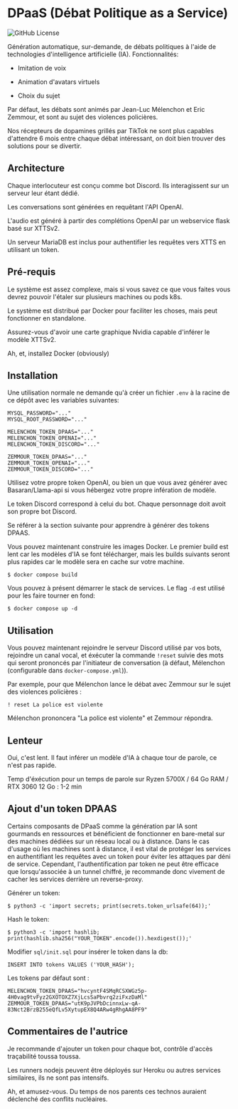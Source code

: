 # DPaaS (Débat Politique as a Service)

![GitHub License](https://img.shields.io/github/license/Chelsea486MHz/debat-politique-ia)

Génération automatique, sur-demande, de débats politiques à l'aide de technologies d'intelligence artificielle (IA). Fonctionnalités:

- Imitation de voix

- Animation d'avatars virtuels

- Choix du sujet

Par défaut, les débats sont animés par Jean-Luc Mélenchon et Eric Zemmour, et sont au sujet des violences policières.

Nos récepteurs de dopamines grillés par TikTok ne sont plus capables d'attendre 6 mois entre chaque débat intéressant, on doit bien trouver des solutions pour se divertir.

## Architecture

Chaque interlocuteur est conçu comme bot Discord. Ils interagissent sur un serveur leur étant dédié.

Les conversations sont générées en requêtant l'API OpenAI.

L'audio est généré à partir des complétions OpenAI par un webservice flask basé sur XTTSv2.

Un serveur MariaDB est inclus pour authentifier les requêtes vers XTTS en utilisant un token.

## Pré-requis

Le système est assez complexe, mais si vous savez ce que vous faites vous devrez pouvoir l'étaler sur plusieurs machines ou pods k8s.

Le système est distribué par Docker pour faciliter les choses, mais peut fonctionner en standalone.

Assurez-vous d'avoir une carte graphique Nvidia capable d'inférer le modèle XTTSv2.

Ah, et, installez Docker (obviously)

## Installation

Une utilisation normale ne demande qu'à créer un fichier `.env` à la racine de ce dépôt avec les variables suivantes:

```
MYSQL_PASSWORD="..."
MYSQL_ROOT_PASSWORD="..."

MELENCHON_TOKEN_DPAAS="..."
MELENCHON_TOKEN_OPENAI="..."
MELENCHON_TOKEN_DISCORD="..."

ZEMMOUR_TOKEN_DPAAS="..."
ZEMMOUR_TOKEN_OPENAI="..."
ZEMMOUR_TOKEN_DISCORD="..."
```

Utilisez votre propre token OpenAI, ou bien un que vous avez générer avec Basaran/Llama-api si vous hébergez votre propre infération de modèle.

Le token Discord correspond à celui du bot. Chaque personnage doit avoit son propre bot Discord.

Se référer à la section suivante pour apprendre à générer des tokens DPAAS.

Vous pouvez maintenant construire les images Docker. Le premier build est lent car les modèles d'IA se font télécharger, mais les builds suivants seront plus rapides car le modèle sera en cache sur votre machine.

`$ docker compose build`

Vous pouvez à présent démarrer le stack de services. Le flag `-d` est utilisé pour les faire tourner en fond:

`$ docker compose up -d`

## Utilisation

Vous pouvez maintenant rejoindre le serveur Discord utilisé par vos bots, rejoindre un canal vocal, et éxécuter la commande `!reset` suivie des mots qui seront prononcés par l'initiateur de conversation (à défaut, Mélenchon (configurable dans `docker-compose.yml`)).

Par exemple, pour que Mélenchon lance le débat avec Zemmour sur le sujet des violences policières :

`! reset La police est violente`

Mélenchon prononcera "La police est violente" et Zemmour répondra.

## Lenteur

Oui, c'est lent. Il faut inférer un modèle d'IA à chaque tour de parole, ce n'est pas rapide.

Temp d'éxécution pour un temps de parole sur Ryzen 5700X / 64 Go RAM / RTX 3060 12 Go : 1-2 min

## Ajout d'un token DPAAS

Certains composants de DPaaS comme la génération par IA sont gourmands en ressources et bénéficient de fonctionner en bare-metal sur des machines dédiées sur un réseau local ou à distance. Dans le cas d'usage où les machines sont à distance, il est vital de protéger les services en authentifiant les requêtes avec un token pour éviter les attaques par déni de service. Cependant, l'authentification par token ne peut être efficace que lorsqu'associée à un tunnel chiffré, je recommande donc vivement de cacher les services derrière un reverse-proxy.

Générer un token:

`$ python3 -c 'import secrets; print(secrets.token_urlsafe(64));'`

Hash le token:

`$ python3 -c 'import hashlib; print(hashlib.sha256("YOUR_TOKEN".encode()).hexdigest());'`

Modifier `sql/init.sql` pour insérer le token dans la db:

`INSERT INTO tokens VALUES ('YOUR_HASH');`

Les tokens par défaut sont :

```
MELENCHON_TOKEN_DPAAS="hvcyntF4SMqRCSXWGz5p-4H0vag9tvFyz2GXOTOXZ7XjLcsSaPbvrq2ziFxzDaMl"
ZEMMOUR_TOKEN_DPAAS="utK9pJVPbDcinnxLw-qA-83Nct2BrzB255eQfLv5XytupEX8Q4ARw4gRhgAA8PF9"
```

## Commentaires de l'autrice

Je recommande d'ajouter un token pour chaque bot, contrôle d'accès traçabilité toussa toussa.

Les runners nodejs peuvent être déployés sur Heroku ou autres services similaires, ils ne sont pas intensifs.

Ah, et amusez-vous. Du temps de nos parents ces technos auraient déclenché des conflits nucléaires.